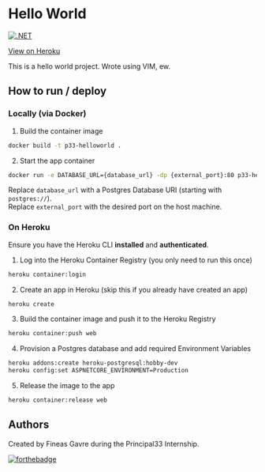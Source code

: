 # Hello World
[![.NET](https://github.com/FineasGavre/p33-helloworld/actions/workflows/dotnet.yml/badge.svg)](https://github.com/FineasGavre/p33-helloworld/actions/workflows/dotnet.yml)

[View on Heroku](https://helloworldp33.herokuapp.com/)

This is a hello world project.
Wrote using VIM, ew.

## How to run / deploy
### Locally (via Docker)

1. Build the container image
```bash
docker build -t p33-helloworld .
```
2. Start the app container
```bash
docker run -e DATABASE_URL={database_url} -dp {external_port}:80 p33-helloworld
```
Replace ```database_url``` with a Postgres Database URI (starting with `postgres://`).  
Replace ```external_port``` with the desired port on the host machine.
    

### On Heroku
Ensure you have the Heroku CLI **installed** and **authenticated**.

1. Log into the Heroku Container Registry (you only need to run this once)
```bash
heroku container:login
```

2. Create an app in Heroku (skip this if you already have created an app)
```bash
heroku create
```

3. Build the container image and push it to the Heroku Registry
```bash
heroku container:push web
```

4. Provision a Postgres database and add required Environment Variables
```bash
heroku addons:create heroku-postgresql:hobby-dev
heroku config:set ASPNETCORE_ENVIRONMENT=Production
```

5. Release the image to the app
```bash
heroku container:release web
```

## Authors
Created by Fineas Gavre during the Principal33 Internship.

[![forthebadge](https://forthebadge.com/images/badges/built-with-love.svg)](https://forthebadge.com)

